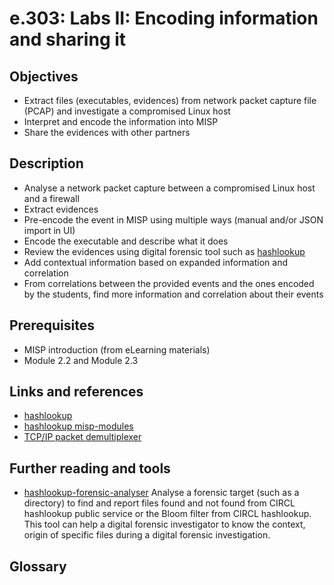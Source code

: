 # e.303: Labs II: Encoding information and sharing it

## Objectives

- Extract files (executables, evidences) from network packet capture file (PCAP) and investigate a compromised Linux host
- Interpret and encode the information into MISP
- Share the evidences with other partners

## Description

- Analyse a network packet capture between a compromised Linux host and a firewall
- Extract evidences
- Pre-encode the event in MISP using multiple ways (manual and/or JSON import in UI)
- Encode the executable and describe what it does
- Review the evidences using digital forensic tool such as [hashlookup](https://www.circl.lu/services/hashlookup/)
- Add contextual information based on expanded information and correlation
- From correlations between the provided events and the ones encoded by the students, find more information and correlation about their events

## Prerequisites

- MISP introduction (from eLearning materials)
- Module 2.2 and Module 2.3

## Links and references

- [hashlookup](https://www.circl.lu/services/hashlookup/)
- [hashlookup misp-modules](https://misp.github.io/misp-modules/expansion/#hashlookup)
- [TCP/IP packet demultiplexer](https://github.com/simsong/tcpflow)

## Further reading and tools

- [hashlookup-forensic-analyser](https://github.com/hashlookup/hashlookup-forensic-analyser) Analyse a forensic target (such as a directory) to find and report files found and not found from CIRCL hashlookup public service or the Bloom filter from CIRCL hashlookup. This tool can help a digital forensic investigator to know the context, origin of specific files during a digital forensic investigation.

## Glossary

